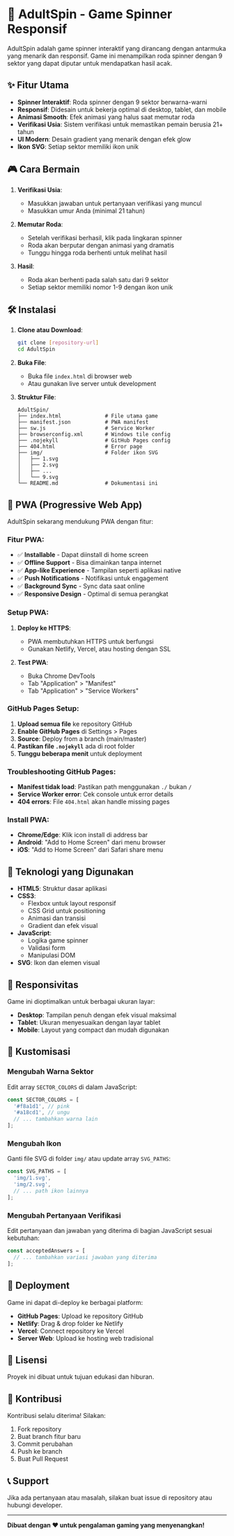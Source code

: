 # 🎰 AdultSpin - Game Spinner Responsif

AdultSpin adalah game spinner interaktif yang dirancang dengan antarmuka yang menarik dan responsif. Game ini menampilkan roda spinner dengan 9 sektor yang dapat diputar untuk mendapatkan hasil acak.

## ✨ Fitur Utama

- **Spinner Interaktif**: Roda spinner dengan 9 sektor berwarna-warni
- **Responsif**: Didesain untuk bekerja optimal di desktop, tablet, dan mobile
- **Animasi Smooth**: Efek animasi yang halus saat memutar roda
- **Verifikasi Usia**: Sistem verifikasi untuk memastikan pemain berusia 21+ tahun
- **UI Modern**: Desain gradient yang menarik dengan efek glow
- **Ikon SVG**: Setiap sektor memiliki ikon unik

## 🎮 Cara Bermain

1. **Verifikasi Usia**: 
   - Masukkan jawaban untuk pertanyaan verifikasi yang muncul
   - Masukkan umur Anda (minimal 21 tahun)

2. **Memutar Roda**:
   - Setelah verifikasi berhasil, klik pada lingkaran spinner
   - Roda akan berputar dengan animasi yang dramatis
   - Tunggu hingga roda berhenti untuk melihat hasil

3. **Hasil**:
   - Roda akan berhenti pada salah satu dari 9 sektor
   - Setiap sektor memiliki nomor 1-9 dengan ikon unik

## 🛠️ Instalasi

1. **Clone atau Download**:
   ```bash
   git clone [repository-url]
   cd AdultSpin
   ```

2. **Buka File**:
   - Buka file `index.html` di browser web
   - Atau gunakan live server untuk development

3. **Struktur File**:
   ```
   AdultSpin/
   ├── index.html              # File utama game
   ├── manifest.json           # PWA manifest
   ├── sw.js                   # Service Worker
   ├── browserconfig.xml       # Windows tile config
   ├── .nojekyll               # GitHub Pages config
   ├── 404.html                # Error page
   ├── img/                    # Folder ikon SVG
   │   ├── 1.svg
   │   ├── 2.svg
   │   ├── ...
   │   └── 9.svg
   └── README.md               # Dokumentasi ini
   ```

## 📱 PWA (Progressive Web App)

AdultSpin sekarang mendukung PWA dengan fitur:

### **Fitur PWA:**
- ✅ **Installable** - Dapat diinstall di home screen
- ✅ **Offline Support** - Bisa dimainkan tanpa internet
- ✅ **App-like Experience** - Tampilan seperti aplikasi native
- ✅ **Push Notifications** - Notifikasi untuk engagement
- ✅ **Background Sync** - Sync data saat online
- ✅ **Responsive Design** - Optimal di semua perangkat

### **Setup PWA:**
1. **Deploy ke HTTPS**:
   - PWA membutuhkan HTTPS untuk berfungsi
   - Gunakan Netlify, Vercel, atau hosting dengan SSL

2. **Test PWA**:
   - Buka Chrome DevTools
   - Tab "Application" > "Manifest"
   - Tab "Application" > "Service Workers"

### **GitHub Pages Setup:**
1. **Upload semua file** ke repository GitHub
2. **Enable GitHub Pages** di Settings > Pages
3. **Source**: Deploy from a branch (main/master)
4. **Pastikan file `.nojekyll`** ada di root folder
5. **Tunggu beberapa menit** untuk deployment

### **Troubleshooting GitHub Pages:**
- **Manifest tidak load**: Pastikan path menggunakan `./` bukan `/`
- **Service Worker error**: Cek console untuk error details
- **404 errors**: File `404.html` akan handle missing pages

### **Install PWA:**
- **Chrome/Edge**: Klik icon install di address bar
- **Android**: "Add to Home Screen" dari menu browser
- **iOS**: "Add to Home Screen" dari Safari share menu

## 🎨 Teknologi yang Digunakan

- **HTML5**: Struktur dasar aplikasi
- **CSS3**: 
  - Flexbox untuk layout responsif
  - CSS Grid untuk positioning
  - Animasi dan transisi
  - Gradient dan efek visual
- **JavaScript**: 
  - Logika game spinner
  - Validasi form
  - Manipulasi DOM
- **SVG**: Ikon dan elemen visual

## 📱 Responsivitas

Game ini dioptimalkan untuk berbagai ukuran layar:

- **Desktop**: Tampilan penuh dengan efek visual maksimal
- **Tablet**: Ukuran menyesuaikan dengan layar tablet
- **Mobile**: Layout yang compact dan mudah digunakan

## 🔧 Kustomisasi

### Mengubah Warna Sektor
Edit array `SECTOR_COLORS` di dalam JavaScript:
```javascript
const SECTOR_COLORS = [
  '#f8a1d1', // pink
  '#a18cd1', // ungu
  // ... tambahkan warna lain
];
```

### Mengubah Ikon
Ganti file SVG di folder `img/` atau update array `SVG_PATHS`:
```javascript
const SVG_PATHS = [
  'img/1.svg',
  'img/2.svg',
  // ... path ikon lainnya
];
```

### Mengubah Pertanyaan Verifikasi
Edit pertanyaan dan jawaban yang diterima di bagian JavaScript sesuai kebutuhan:
```javascript
const acceptedAnswers = [
  // ... tambahkan variasi jawaban yang diterima
];
```

## 🚀 Deployment

Game ini dapat di-deploy ke berbagai platform:

- **GitHub Pages**: Upload ke repository GitHub
- **Netlify**: Drag & drop folder ke Netlify
- **Vercel**: Connect repository ke Vercel
- **Server Web**: Upload ke hosting web tradisional

## 📄 Lisensi

Proyek ini dibuat untuk tujuan edukasi dan hiburan.

## 🤝 Kontribusi

Kontribusi selalu diterima! Silakan:
1. Fork repository
2. Buat branch fitur baru
3. Commit perubahan
4. Push ke branch
5. Buat Pull Request

## 📞 Support

Jika ada pertanyaan atau masalah, silakan buat issue di repository atau hubungi developer.

---

**Dibuat dengan ❤️ untuk pengalaman gaming yang menyenangkan!** 